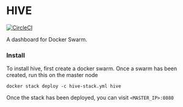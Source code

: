 
# HIVE #

[![CircleCI](https://circleci.com/gh/gabereiser/hive/tree/master.svg?style=svg)](https://circleci.com/gh/gabereiser/hive/tree/master)




A dashboard for Docker Swarm.


### Install ###
To install hive, first create a docker swarm. Once a swarm has been created, run this on the master node

`docker stack deploy -c hive-stack.yml hive`



Once the stack has been deployed, you can visit `<MASTER_IP>:8080`


